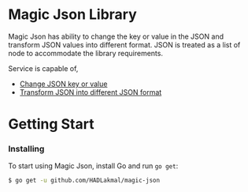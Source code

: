 # Magic Json Library

Magic Json has ability to change the key or value in the JSON and transform JSON values into different format. JSON is treated as a list of node to accommodate the
library requirements.

Service is capable of,

* [Change JSON key or value](ReadmeConversion.md)
* [Transform JSON into different JSON format](ReadmeTransform.md)

# Getting Start

### Installing

To start using Magic Json, install Go and run ```go get```:

```sh
$ go get -u github.com/HADLakmal/magic-json
```

